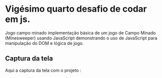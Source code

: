 # Vigésimo quarto desafio de codar em js.


Jogo campo minado implementação básica de um jogo de Campo Minado (Minesweeper) usando JavaScript demonstrando o uso de JavaScript para manipulação do DOM e lógica de jogo.
## Captura da tela
Aqui a captura da tela com o projeto :

